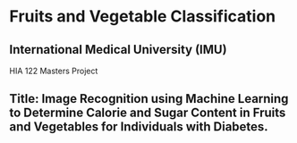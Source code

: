 # Fruits and Vegetable Classification
## International Medical University (IMU)
HIA 122 Masters Project

## Title: Image Recognition using Machine Learning to Determine Calorie and Sugar Content in Fruits and Vegetables for Individuals with Diabetes.


